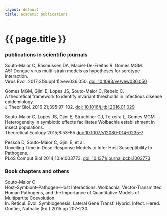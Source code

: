 ```yaml
---
layout: default
title: academic publications
---
```

{{ page.title }}
================

### publications in scientific journals

Souto-Maior C, Rasmussen DA,  Maciel-De-Freitas R, Gomes MGM.  
A51 Dengue virus multi-strain models as hypotheses for serotype interaction.  
Virus Evol. 2017;3(Suppl 1):vew036.050. [doi: 10.1093/ve/vew036.050](https://doi.org/10.1093/ve/vew036.050)


Gomes MGM, Gjini E, Lopes JS, Souto-Maior C, Rebelo C.  
A theoretical framework to identify invariant thresholds in infectious disease epidemiology.  
J Theor Biol. 2016 21;395:97-102. [doi: 10.1016/j.jtbi.2016.01.029](https://dx.doi.org/10.1016/j.jtbi.2016.01.029)


Souto-Maior C, Lopes JS, Gjini E, Struchiner CJ, Teixeira L, Gomes MGM  
Heterogeneity in symbiotic effects facilitates Wolbachia establishment in insect populations.  
Theoretical Ecology 2015;8:53–65 [doi:  10.1007/s12080-014-0235-7](https://dx.doi.org/10.1007/s12080-014-0235-7)

Pessoa D, Souto-Maior C, Gjini E, et al.  
Unveiling Time in Dose-Response Models to Infer Host Susceptibility to Pathogens.  
PLoS Comput Biol 2014;10:e1003773. [doi: 10.1371/journal.pcbi.1003773](https://dx.doi.org/10.1371/journal.pcbi.1003773)

### Book chapters and others
Souto-Maior C  
Host–Symbiont–Pathogen–Host Interactions: Wolbachia, Vector-Transmitted Human Pathogens, and the Importance of Quantitative Models of Multipartite Coevolution.  
In. Reticul. Evol. Symbiogenesis, Lateral Gene Transf. Hybrid. Infect. Hered. Gontier, Nathalie (Ed.) 2015 pp 207–230.
